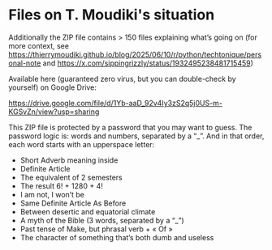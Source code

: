 # Files on T. Moudiki's situation 

Additionally the ZIP file contains > 150 files explaining what’s going on (for more context, see https://thierrymoudiki.github.io/blog/2025/06/10/r/python/techtonique/personal-note and https://x.com/sippingrizzly/status/1932495238481715459)

Available here (guaranteed zero virus, but you can double-check by yourself) on Google Drive:

https://drive.google.com/file/d/1Yb-aaD_92v4Iy3zS2q5j0US-m-KGSvZn/view?usp=sharing

This ZIP file is protected by a password that you may want to guess. The password logic is: words and numbers, separated by a “_”. And in that order, each word starts with an upperspace letter:

- Short Adverb meaning inside
- Definite Article
- The equivalent of 2 semesters
- The result 6! + 1280 + 4!
- I am not, I won’t be
- Same Definite Article As Before
- Between desertic and equatorial climate
- A myth of the Bible (3 words, separated by a “_”)
- Past tense of Make, but phrasal verb + « Of »
- The character of something that’s both dumb and useless 
